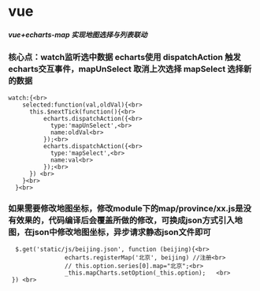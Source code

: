 #  vue
##### vue+echarts-map 实现地图选择与列表联动
### 核心点：watch监听选中数据  echarts使用 dispatchAction 触发echarts交互事件，mapUnSelect 取消上次选择 mapSelect 选择新的数据<br>
```
watch:{<br>
    selected:function(val,oldVal){<br>
      this.$nextTick(function(){<br>
          echarts.dispatchAction({<br>
            type:'mapUnSelect',<br>
            name:oldVal<br>
          });<br>
          echarts.dispatchAction({<br>
            type:'mapSelect',<br>
            name:val<br>
          });<br>
      }) <br>
    }<br>
  }<br>
```
### 如果需要修改地图坐标，修改module下的map/province/xx.js是没有效果的，代码编译后会覆盖所做的修改，可换成json方式引入地图，在json中修改地图坐标，异步请求静态json文件即可<br>
```
  $.get('static/js/beijing.json', function (beijing){<br>
                echarts.registerMap('北京', beijing) //注册<br>
                // this.option.series[0].map="北京";<br>
                _this.mapCharts.setOption(_this.option);   <br> 
 }) <br>
```
